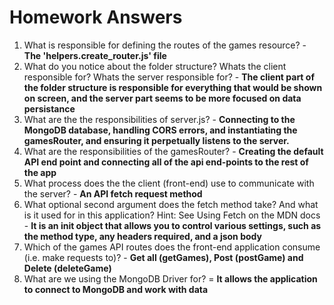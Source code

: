 # Homework Answers

1. What is responsible for defining the routes of the games resource? - **The 'helpers.create_router.js' file**
2. What do you notice about the folder structure? Whats the client responsible for? Whats the server responsible for? - **The client part of the folder structure is responsible for everything that would be shown on screen, and the server part seems to be more focused on data persistance**
3. What are the the responsibilities of server.js? - **Connecting to the MongoDB database, handling CORS errors, and instantiating the gamesRouter, and ensuring it perpetually listens to the server.**
4. What are the responsibilities of the gamesRouter? - **Creating the default API end point and connecting all of the api end-points to the rest of the app**
5. What process does the the client (front-end) use to communicate with the server? - **An API fetch request method**
6. What optional second argument does the fetch method take? And what is it used for in this application? Hint: See Using Fetch on the MDN docs - **It is an init object that allows you to control various settings, such as the method type, any headers required, and a json body**
7. Which of the games API routes does the front-end application consume (i.e. make requests to)? - **Get all (getGames), Post (postGame) and Delete (deleteGame)**
8. What are we using the MongoDB Driver for? = **It allows the application to connect to MongoDB and work with data**
